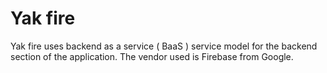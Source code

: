 # Yak fire

Yak fire uses backend as a service ( BaaS ) service model for the backend section of the application.
The vendor used is Firebase from Google.
